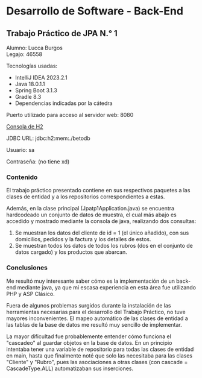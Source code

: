 # Desarrollo de Software - Back-End
## Trabajo Práctico de JPA N.° 1

Alumno: Lucca Burgos   
Legajo: 46558

Tecnologías usadas:
* IntelliJ IDEA 2023.2.1
* Java 18.0.1.1
* Spring Boot 3.1.3
* Gradle 8.3
* Dependencias indicadas por la cátedra

Puerto utilizado para acceso al servidor web: 8080

[Consola de H2](http://localhost:8080/h2-console/)

JDBC URL: jdbc:h2:mem:./betodb

Usuario: sa

Contraseña: (no tiene xd)

### Contenido
El trabajo práctico presentado contiene en sus respectivos paquetes a las clases de entidad y a los repositorios correspondientes a estas.

Además, en la clase principal (Jpatp1Application.java) se encuentra hardcodeado un conjunto de datos de muestra, el cual más abajo es accedido y mostrado mediante la consola de java, realizando dos consultas:
1. Se muestran los datos del cliente de id = 1 (el único añadido), con sus domicilios, pedidos y la factura y los detalles de estos.
2. Se muestran todos los datos de todos los rubros (dos en el conjunto de datos cargado) y los productos que abarcan.

### Conclusiones
Me resultó muy interesante saber cómo es la implementación de un back-end mediante java, ya que mi escasa experiencia en esta área fue utilizando PHP y ASP Clásico.

Fuera de algunos problemas surgidos durante la instalación de las herramientas necesarias para el desarrollo del Trabajo Práctico, no tuve mayores inconvenientes. El mapeo automático de las clases de entidad a las tablas de la base de datos me resultó muy sencillo de implementar.

La mayor dificultad fue probablemente entender cómo funciona el "cascadeo" al guardar objetos en la base de datos. En un principio intentaba tener una variable de repositorio para todas las clases de entidad en main, hasta que finalmente noté que solo las necesitaba para las clases "Cliente" y "Rubro", pues las asociaciones a otras clases (con cascade = CascadeType.ALL) automatizaban sus inserciones.
